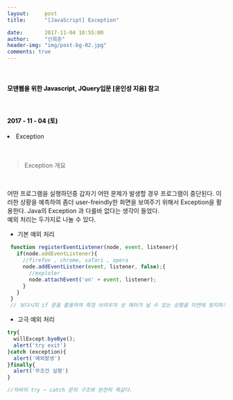 ```yaml
---
layout:     post
title:      "[JavaScript] Exception"

date:       2017-11-04 18:55:00
author:     "신희준"
header-img: "img/post-bg-02.jpg"
comments: true
---
```


<head>
 <meta property="og:type" content="website">
 <meta property="og:title" content="자바스크립트 예외(Exception)">
 <meta property="og:description" content="자바스크립트 예외(Exception)">
 <meta property="og:url" content="http://shj7242.github.io/2017/11/04/JavaScript12/">

 <meta name="twitter:card" content="summary">
  <meta name="twitter:title" content="자바스크립트 예외(Exception)">
  <meta name="twitter:description" content="자바스크립트 예외(Exception)">
  <meta name="FACEBOOK:domain" content="http://shj7242.github.io/2017/11/04/JavaScript12/">
  <meta name="facebook:card" content="summary">
   <meta name="facebook:title" content="자바스크립트 예외(Exception)">
   <meta name="facebook:description" content="자바스크립트 예외(Exception)">
   <meta name="facebook:domain" content="http://shj7242.github.io/2017/11/04/JavaScript12/">


 </head>

<br>
<H4 style ="font-weight:bold; color:black;"> 모덴웹을 위한 Javascript, JQuery입문 [윤인성 지음] 참고</H4>
<br>
<H4 style ="font-weight:bold; color : black">2017 - 11 - 04 (토)</H4>
<li>Exception</li>

<br>
<br>

>Exception 개요

<br>

어떤 프로그램을 실행하던중 갑자기 어떤 문제가 발생할 경우 프로그램이 중단된다. 이러한 상황을 예측하여 좀더 user-freindly한 화면을 보여주기 위해서 Exception을 활용한다. Java의 Exception 과 다를바 없다는 생각이 들었다. <br>
예외 처리는 두가지로 나눌 수 있다.
<br>

 * 기본 예외 처리

 ~~~javascript
  function registerEventListener(node, event, listener){
    if(node.addEventListener){
      //firefox , chrome, safari , opera
      node.addEventListner(event, listener, false);{
        //exploler
        node.attachEvent('on' + event, listener);
      }
    }
  }
  // 보다시피 if 문을 활용하여 특정 브라우저 상 에러가 날 수 있는 상황을 미연에 방지하기한다.
 ~~~

 * 고극 예외 처리

 ~~~javascript
 try{
   willExcept.byeBye();
   alert('try exit')
 }catch (exception){
   alert('예외발생')
 }finally{
   alert('무조건 실행')
 }

 //자바의 try ~ catch 문의 구조와 완전히 똑같다.
 ~~~
